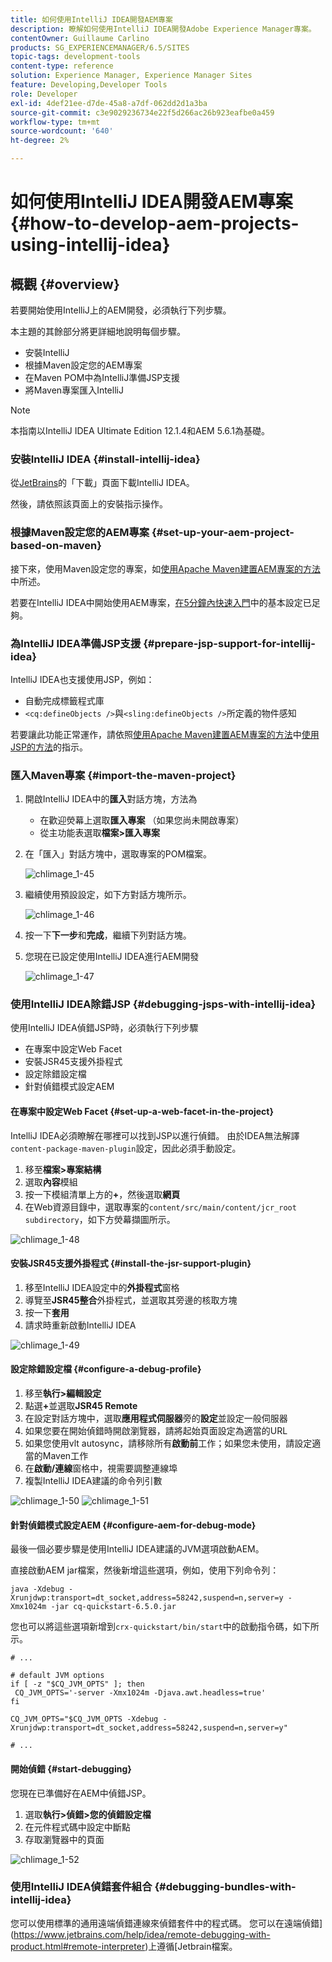 ```yaml
---
title: 如何使用IntelliJ IDEA開發AEM專案
description: 瞭解如何使用IntelliJ IDEA開發Adobe Experience Manager專案。
contentOwner: Guillaume Carlino
products: SG_EXPERIENCEMANAGER/6.5/SITES
topic-tags: development-tools
content-type: reference
solution: Experience Manager, Experience Manager Sites
feature: Developing,Developer Tools
role: Developer
exl-id: 4def21ee-d7de-45a8-a7df-062dd2d1a3ba
source-git-commit: c3e9029236734e22f5d266ac26b923eafbe0a459
workflow-type: tm+mt
source-wordcount: '640'
ht-degree: 2%

---
```


# 如何使用IntelliJ IDEA開發AEM專案{#how-to-develop-aem-projects-using-intellij-idea}

## 概觀 {#overview}

若要開始使用IntelliJ上的AEM開發，必須執行下列步驟。

本主題的其餘部分將更詳細地說明每個步驟。

* 安裝IntelliJ
* 根據Maven設定您的AEM專案
* 在Maven POM中為IntelliJ準備JSP支援
* 將Maven專案匯入IntelliJ

>[!NOTE]
>
>本指南以IntelliJ IDEA Ultimate Edition 12.1.4和AEM 5.6.1為基礎。

### 安裝IntelliJ IDEA {#install-intellij-idea}

從[JetBrains](https://www.jetbrains.com/idea/download/)的「下載」頁面下載IntelliJ IDEA。

然後，請依照該頁面上的安裝指示操作。

### 根據Maven設定您的AEM專案 {#set-up-your-aem-project-based-on-maven}

接下來，使用Maven設定您的專案，如[使用Apache Maven建置AEM專案的方法](/help/sites-developing/ht-projects-maven.md)中所述。

若要在IntelliJ IDEA中開始使用AEM專案，[在5分鐘內快速入門](https://maven.apache.org/guides/getting-started/maven-in-five-minutes.html)中的基本設定已足夠。

### 為IntelliJ IDEA準備JSP支援 {#prepare-jsp-support-for-intellij-idea}

IntelliJ IDEA也支援使用JSP，例如：

* 自動完成標籤程式庫
* `<cq:defineObjects />`與`<sling:defineObjects />`所定義的物件感知

若要讓此功能正常運作，請依照[使用Apache Maven建置AEM專案的方法](/help/sites-developing/ht-projects-maven.md)中[使用JSP的方法](/help/sites-developing/ht-projects-maven.md#how-to-work-with-jsps)的指示。

### 匯入Maven專案 {#import-the-maven-project}

1. 開啟IntelliJ IDEA中的&#x200B;**匯入**&#x200B;對話方塊，方法為

   * 在歡迎熒幕上選取&#x200B;**匯入專案** （如果您尚未開啟專案）
   * 從主功能表選取&#x200B;**檔案>匯入專案**

1. 在「匯入」對話方塊中，選取專案的POM檔案。

   ![chlimage_1-45](assets/chlimage_1-45a.png)

1. 繼續使用預設設定，如下方對話方塊所示。

   ![chlimage_1-46](assets/chlimage_1-46a.png)

1. 按一下&#x200B;**下一步**&#x200B;和&#x200B;**完成**，繼續下列對話方塊。
1. 您現在已設定使用IntelliJ IDEA進行AEM開發

   ![chlimage_1-47](assets/chlimage_1-47a.png)

### 使用IntelliJ IDEA除錯JSP {#debugging-jsps-with-intellij-idea}

使用IntelliJ IDEA偵錯JSP時，必須執行下列步驟

* 在專案中設定Web Facet
* 安裝JSR45支援外掛程式
* 設定除錯設定檔
* 針對偵錯模式設定AEM

#### 在專案中設定Web Facet {#set-up-a-web-facet-in-the-project}

IntelliJ IDEA必須瞭解在哪裡可以找到JSP以進行偵錯。 由於IDEA無法解譯`content-package-maven-plugin`設定，因此必須手動設定。

1. 移至&#x200B;**檔案>專案結構**
1. 選取&#x200B;**內容**&#x200B;模組
1. 按一下模組清單上方的&#x200B;**+**，然後選取&#x200B;**網頁**
1. 在Web資源目錄中，選取專案的`content/src/main/content/jcr_root subdirectory`，如下方熒幕擷圖所示。

![chlimage_1-48](assets/chlimage_1-48a.png)

#### 安裝JSR45支援外掛程式 {#install-the-jsr-support-plugin}

1. 移至IntelliJ IDEA設定中的&#x200B;**外掛程式**&#x200B;窗格
1. 導覽至&#x200B;**JSR45整合**&#x200B;外掛程式，並選取其旁邊的核取方塊
1. 按一下&#x200B;**套用**
1. 請求時重新啟動IntelliJ IDEA

![chlimage_1-49](assets/chlimage_1-49a.png)

#### 設定除錯設定檔 {#configure-a-debug-profile}

1. 移至&#x200B;**執行>編輯設定**
1. 點選&#x200B;**+**&#x200B;並選取&#x200B;**JSR45 Remote**
1. 在設定對話方塊中，選取&#x200B;**應用程式伺服器**&#x200B;旁的&#x200B;**設定**&#x200B;並設定一般伺服器
1. 如果您要在開始偵錯時開啟瀏覽器，請將起始頁面設定為適當的URL
1. 如果您使用vlt autosync，請移除所有&#x200B;**啟動前**&#x200B;工作；如果您未使用，請設定適當的Maven工作
1. 在&#x200B;**啟動/連線**&#x200B;窗格中，視需要調整連線埠
1. 複製IntelliJ IDEA建議的命令列引數

![chlimage_1-50](assets/chlimage_1-50a.png) ![chlimage_1-51](assets/chlimage_1-51a.png)

#### 針對偵錯模式設定AEM {#configure-aem-for-debug-mode}

最後一個必要步驟是使用IntelliJ IDEA建議的JVM選項啟動AEM。

直接啟動AEM jar檔案，然後新增這些選項，例如，使用下列命令列：

`java -Xdebug -Xrunjdwp:transport=dt_socket,address=58242,suspend=n,server=y -Xmx1024m -jar cq-quickstart-6.5.0.jar`

您也可以將這些選項新增到`crx-quickstart/bin/start`中的啟動指令碼，如下所示。

```shell
# ...

# default JVM options
if [ -z "$CQ_JVM_OPTS" ]; then
 CQ_JVM_OPTS='-server -Xmx1024m -Djava.awt.headless=true'
fi

CQ_JVM_OPTS="$CQ_JVM_OPTS -Xdebug -Xrunjdwp:transport=dt_socket,address=58242,suspend=n,server=y"

# ...
```

#### 開始偵錯 {#start-debugging}

您現在已準備好在AEM中偵錯JSP。

1. 選取&#x200B;**執行>偵錯>您的偵錯設定檔**
1. 在元件程式碼中設定中斷點
1. 存取瀏覽器中的頁面

![chlimage_1-52](assets/chlimage_1-52a.png)

### 使用IntelliJ IDEA偵錯套件組合 {#debugging-bundles-with-intellij-idea}

您可以使用標準的通用遠端偵錯連線來偵錯套件中的程式碼。 您可以在遠端偵錯](https://www.jetbrains.com/help/idea/remote-debugging-with-product.html#remote-interpreter)上遵循[Jetbrain檔案。
